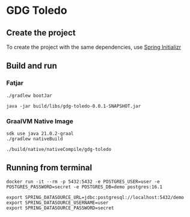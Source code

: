# GDG Toledo

## Create the project

To create the project with the same dependencies, use [Spring Initializr](https://start.spring.io/#!type=gradle-project&language=java&platformVersion=3.2.3&packaging=jar&jvmVersion=21&groupId=gdg.toledo&artifactId=demo&name=demo&description=Demo%20project%20for%20Spring%20Boot&packageName=gdg.toledo.demo&dependencies=web,data-jpa,native,actuator,postgresql,testcontainers,docker-compose,flyway)

## Build and run

### Fatjar

```shell
./gradlew bootJar

java -jar build/libs/gdg-toledo-0.0.1-SNAPSHOT.jar
```

### GraalVM Native Image

```shell
sdk use java 21.0.2-graal
./gradlew nativeBuild

./build/native/nativeCompile/gdg-toledo
```

## Running from terminal

```shell
docker run -it --rm -p 5432:5432 -e POSTGRES_USER=user -e POSTGRES_PASSWORD=secret -e POSTGRES_DB=demo postgres:16.1
```

```shell
export SPRING_DATASOURCE_URL=jdbc:postgresql://localhost:5432/demo
export SPRING_DATASOURCE_USERNAME=user
export SPRING_DATASOURCE_PASSWORD=secret
```

